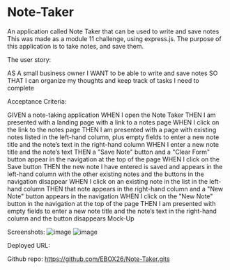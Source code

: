 # Note-Taker
An application called Note Taker that can be used to write and save notes
This was made as a module 11 challenge, using express.js. The purpose of this application is to take notes, and save them. 

The user story: 

AS A small business owner
I WANT to be able to write and save notes
SO THAT I can organize my thoughts and keep track of tasks I need to complete

Acceptance Criteria:

GIVEN a note-taking application
WHEN I open the Note Taker
THEN I am presented with a landing page with a link to a notes page
WHEN I click on the link to the notes page
THEN I am presented with a page with existing notes listed in the left-hand column, plus empty fields to enter a new note title and the note’s text in the right-hand column
WHEN I enter a new note title and the note’s text
THEN a "Save Note" button and a "Clear Form" button appear in the navigation at the top of the page
WHEN I click on the Save button
THEN the new note I have entered is saved and appears in the left-hand column with the other existing notes and the buttons in the navigation disappear
WHEN I click on an existing note in the list in the left-hand column
THEN that note appears in the right-hand column and a "New Note" button appears in the navigation
WHEN I click on the "New Note" button in the navigation at the top of the page
THEN I am presented with empty fields to enter a new note title and the note’s text in the right-hand column and the button disappears
Mock-Up

Screenshots:
![image](https://github.com/EBOX26/Note-Taker/assets/139289311/61b28532-12d0-493a-8da2-69969bd28b2b)
![image](https://github.com/EBOX26/Note-Taker/assets/139289311/92e4bd31-75f1-489d-a826-45c0489a9904)


Deployed URL:

Github repo:  https://github.com/EBOX26/Note-Taker.gits
